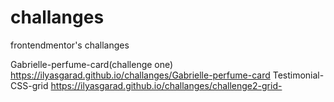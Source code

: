 # challanges
frontendmentor's challanges

Gabrielle-perfume-card(challenge one)
 https://ilyasgarad.github.io/challanges/Gabrielle-perfume-card
 Testimonial-CSS-grid
 https://ilyasgarad.github.io/challanges/challenge2-grid-
